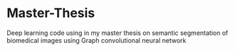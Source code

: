 # Master-Thesis
Deep learning code using in my master thesis on semantic segmentation of biomedical images using Graph convolutional neural network 
